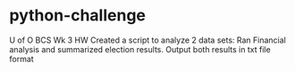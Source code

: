 # python-challenge
U of O BCS Wk 3 HW
Created a script to analyze 2 data sets:
    Ran Financial analysis and summarized election results.
    Output both results in txt file format
